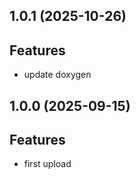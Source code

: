 ## 1.0.1 (2025-10-26)

## Features

- update doxygen

## 1.0.0 (2025-09-15)

## Features

- first upload
